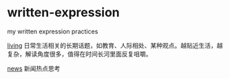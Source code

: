 # written-expression
my written expression practices

[living](./living.md) 日常生活相关的长期话题，如教育、人际相处、某种观点。越贴近生活，越复杂，解读角度很多，值得在时间长河里面反复咀嚼。

[news](./news.md) 新闻热点思考
